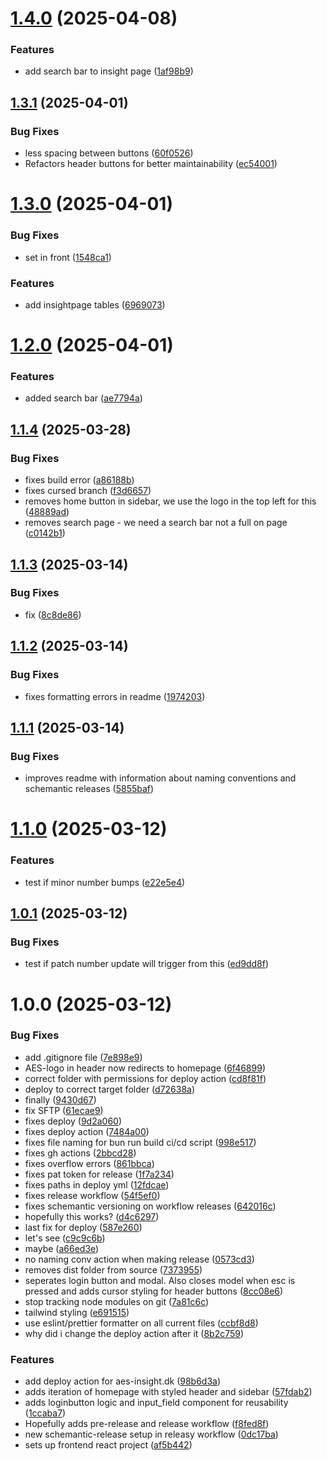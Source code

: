 # [1.4.0](https://github.com/AESInsight/Frontend/compare/v1.3.1...v1.4.0) (2025-04-08)


### Features

* add search bar to insight page ([1af98b9](https://github.com/AESInsight/Frontend/commit/1af98b9f976a4f87dfbf670e13923d9bd7598063))

## [1.3.1](https://github.com/AESInsight/Frontend/compare/v1.3.0...v1.3.1) (2025-04-01)


### Bug Fixes

* less spacing between buttons ([60f0526](https://github.com/AESInsight/Frontend/commit/60f05261aaa65e1a2eb11df90da49a62ca3f315f))
* Refactors header buttons for better maintainability ([ec54001](https://github.com/AESInsight/Frontend/commit/ec540019d4937ee53cff5ce0aae5516a08175935))

# [1.3.0](https://github.com/AESInsight/Frontend/compare/v1.2.0...v1.3.0) (2025-04-01)


### Bug Fixes

* set in front ([1548ca1](https://github.com/AESInsight/Frontend/commit/1548ca13b74e40fb0c2e18e765c47cf0080256f9))


### Features

* add insightpage tables ([6969073](https://github.com/AESInsight/Frontend/commit/6969073a51c09e43f755a2f2df0adfae0ff29568))

# [1.2.0](https://github.com/AESInsight/Frontend/compare/v1.1.4...v1.2.0) (2025-04-01)


### Features

* added search bar ([ae7794a](https://github.com/AESInsight/Frontend/commit/ae7794af3eb36c129703f48464887fd665c89636))

## [1.1.4](https://github.com/AESInsight/Frontend/compare/v1.1.3...v1.1.4) (2025-03-28)


### Bug Fixes

* fixes build error ([a86188b](https://github.com/AESInsight/Frontend/commit/a86188bee298c98e5a023ab56a929370538d7a04))
* fixes cursed branch ([f3d6657](https://github.com/AESInsight/Frontend/commit/f3d6657f25240834fc989d33c14619094614ace4))
* removes home button in sidebar, we use the logo in the top left for this ([48889ad](https://github.com/AESInsight/Frontend/commit/48889ad6f2da86da394cd4863b919e249f4bca4b))
* removes search page - we need a search bar not a full on page ([c0142b1](https://github.com/AESInsight/Frontend/commit/c0142b1db57f051e7022f286b919d8571b6faa25))

## [1.1.3](https://github.com/AESInsight/Frontend/compare/v1.1.2...v1.1.3) (2025-03-14)


### Bug Fixes

* fix ([8c8de86](https://github.com/AESInsight/Frontend/commit/8c8de864125ef3b41fdfae4b29c233e9a5c78845))

## [1.1.2](https://github.com/AESInsight/Frontend/compare/v1.1.1...v1.1.2) (2025-03-14)


### Bug Fixes

* fixes formatting errors in readme ([1974203](https://github.com/AESInsight/Frontend/commit/1974203d533213716e1194a8222c3247be425bb9))

## [1.1.1](https://github.com/AESInsight/Frontend/compare/v1.1.0...v1.1.1) (2025-03-14)


### Bug Fixes

* improves readme with information about naming conventions and schemantic releases ([5855baf](https://github.com/AESInsight/Frontend/commit/5855baf8f5965edb813aff97beb575b33b957f3e))

# [1.1.0](https://github.com/AESInsight/Frontend/compare/v1.0.1...v1.1.0) (2025-03-12)


### Features

* test if minor number bumps ([e22e5e4](https://github.com/AESInsight/Frontend/commit/e22e5e4287f5dbb896f7bf176f32e84c1c5621d2))

## [1.0.1](https://github.com/AESInsight/Frontend/compare/v1.0.0...v1.0.1) (2025-03-12)


### Bug Fixes

* test if patch number update will trigger from this ([ed9dd8f](https://github.com/AESInsight/Frontend/commit/ed9dd8fc9507a0fc0e0b405eb79aa6134cd44886))

# 1.0.0 (2025-03-12)


### Bug Fixes

* add .gitignore file ([7e898e9](https://github.com/AESInsight/Frontend/commit/7e898e98133204fcc1f642c338be90a9fa788a1a))
* AES-logo in header now redirects to homepage ([6f46899](https://github.com/AESInsight/Frontend/commit/6f468991543729393811376af4d636666259f636))
* correct folder with permissions for deploy action ([cd8f81f](https://github.com/AESInsight/Frontend/commit/cd8f81f7561ed24cfad335a4fb9aadac8db621c6))
* deploy to correct target folder ([d72638a](https://github.com/AESInsight/Frontend/commit/d72638a55dad3941a05998e2c4b52e8d8265e476))
* finally ([9430d67](https://github.com/AESInsight/Frontend/commit/9430d679eaecc24b0e4ef034f7ebedeaa8bc9a16))
* fix SFTP ([61ecae9](https://github.com/AESInsight/Frontend/commit/61ecae9137ad1fda08c342bf50a7c1ced642292e))
* fixes deploy ([9d2a060](https://github.com/AESInsight/Frontend/commit/9d2a060ff06e1b091032a553977006ad88dc8cd4))
* fixes deploy action ([7484a00](https://github.com/AESInsight/Frontend/commit/7484a009330306d92641ac11f91f71ed5817a907))
* fixes file naming for bun run build ci/cd script ([998e517](https://github.com/AESInsight/Frontend/commit/998e517485c398182adf09679fb8276b0d23baf2))
* fixes gh actions ([2bbcd28](https://github.com/AESInsight/Frontend/commit/2bbcd28b8355023a5aed44577e3e65e87bfedfb8))
* fixes overflow errors ([861bbca](https://github.com/AESInsight/Frontend/commit/861bbcacb8b985592bdf02725b3cc71260855f3e))
* fixes pat token for release ([1f7a234](https://github.com/AESInsight/Frontend/commit/1f7a2341eac687cb64565e713f23e237844f2ad5))
* fixes paths in deploy yml ([12fdcae](https://github.com/AESInsight/Frontend/commit/12fdcaec6b552e40d992eeb6762f4483059a1ffd))
* fixes release workflow ([54f5ef0](https://github.com/AESInsight/Frontend/commit/54f5ef0109d488797a27d02d12cb1d7fcfb9c7b1))
* fixes schemantic versioning on workflow releases ([642016c](https://github.com/AESInsight/Frontend/commit/642016cc98e35f9825ef6cd665c824d37e6b49b7))
* hopefully this works? ([d4c6297](https://github.com/AESInsight/Frontend/commit/d4c6297d443574e54b13e7e5cbddd50511cd0240))
* last fix for deploy ([587e260](https://github.com/AESInsight/Frontend/commit/587e260b9ac6adb1bab6e8704117c74459982553))
* let's see ([c9c9c6b](https://github.com/AESInsight/Frontend/commit/c9c9c6b5068973de9071f799157627d33e6c1c53))
* maybe ([a66ed3e](https://github.com/AESInsight/Frontend/commit/a66ed3e200851294ac598e2553cab069f3021c1e))
* no naming conv action when making release ([0573cd3](https://github.com/AESInsight/Frontend/commit/0573cd33a1c7bc4302b0c360d26d20a9f26efc09))
* removes dist folder from source ([7373955](https://github.com/AESInsight/Frontend/commit/737395592c3ee17ab96f0e4d9de5ed05e9ee0e81))
* seperates login button and modal. Also closes model when esc is pressed and adds cursor styling for header buttons ([8cc08e6](https://github.com/AESInsight/Frontend/commit/8cc08e697c8a6a5debf8381576bfe2c80b2b2cf4))
* stop tracking node modules on git ([7a81c6c](https://github.com/AESInsight/Frontend/commit/7a81c6c4075b23a922b461b7d0294b8ff72761e6))
* tailwind styling ([e691515](https://github.com/AESInsight/Frontend/commit/e69151570e861f8cb7b64e77eb0430b950abace7))
* use eslint/prettier formatter on all current files ([ccbf8d8](https://github.com/AESInsight/Frontend/commit/ccbf8d8f5de13365b972ccc58d4f9c8bf81c21ad))
* why did i change the deploy action after it ([8b2c759](https://github.com/AESInsight/Frontend/commit/8b2c759807fdc3d4d7704097037ad70827ab2ce8))


### Features

* add deploy action for aes-insight.dk ([98b6d3a](https://github.com/AESInsight/Frontend/commit/98b6d3a0a603b7d81195cc09ed358dfc4963cd2a))
* adds iteration of homepage with styled header and sidebar ([57fdab2](https://github.com/AESInsight/Frontend/commit/57fdab2a8bfb4483c7e63ab010ee58e77d608996))
* adds loginbutton logic and input_field component for reusability ([1ccaba7](https://github.com/AESInsight/Frontend/commit/1ccaba7956ce8618fcbbdfb84f393b9915a6d0b6))
* Hopefully adds pre-release and release workflow ([f8fed8f](https://github.com/AESInsight/Frontend/commit/f8fed8fd6a7fbdab026218fe88d93637c98a4422))
* new schemantic-release setup in releasy workflow ([0dc17ba](https://github.com/AESInsight/Frontend/commit/0dc17babc8cd6b3cd405857b646e2fe190a0d785))
* sets up frontend react project ([af5b442](https://github.com/AESInsight/Frontend/commit/af5b44206013b1b1c906e7177e1254295372d4ae))
